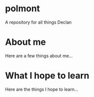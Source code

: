 # polmont
A repository for all things Declan

# About me
Here are a few things about me...

# What I hope to learn
Here are the things I hope to learn...

<script type='module' src='https://prod-uk-a.online.tableau.com/javascripts/api/tableau.embedding.3.latest.min.js'></script><tableau-viz id='tableau-viz' src='https://prod-uk-a.online.tableau.com/t/declanbrandley-cbb6f3d40b/views/HeatmapMondayNightFootball/HeatDashboard' width='1000' height='840' hide-tabs toolbar='bottom' ></tableau-viz>
